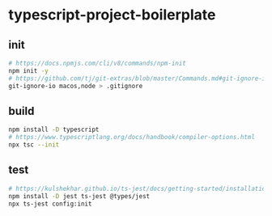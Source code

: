 # typescript-project-boilerplate

## init

```sh
# https://docs.npmjs.com/cli/v8/commands/npm-init
npm init -y
# https://github.com/tj/git-extras/blob/master/Commands.md#git-ignore-io
git-ignore-io macos,node > .gitignore
```

## build

```sh
npm install -D typescript
# https://www.typescriptlang.org/docs/handbook/compiler-options.html
npx tsc --init
```

## test

```sh
# https://kulshekhar.github.io/ts-jest/docs/getting-started/installation
npm install -D jest ts-jest @types/jest
npx ts-jest config:init
```
